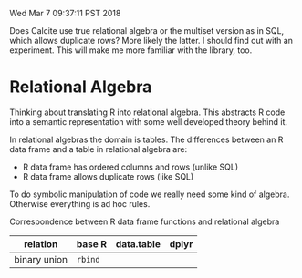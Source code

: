 Wed Mar  7 09:37:11 PST 2018

Does Calcite use true relational algebra or the multiset version as in SQL,
which allows duplicate rows? More likely the latter. I should find out
with an experiment. This will make me more familiar with the library, too.


# Relational Algebra

Thinking about translating R into relational algebra.
This abstracts R code into a semantic representation with some well
developed theory behind it.

In relational algebras the domain is tables. The differences between an R
data frame and a table in relational algebra are:

- R data frame has ordered columns and rows (unlike SQL)
- R data frame allows duplicate rows (like SQL)

To do symbolic manipulation of code we really need some kind of algebra.
Otherwise everything is ad hoc rules.

Correspondence between R data frame functions and relational algebra

relation    |   base R      |   data.table  |   dplyr
------------|---------------|---------------|--------
binary union       | `rbind`       |   

